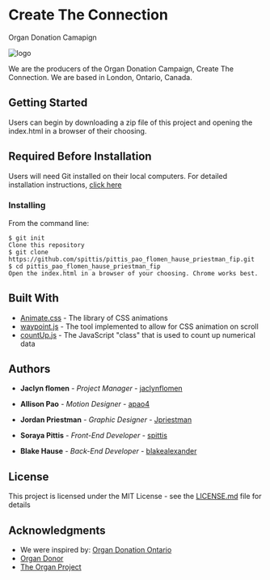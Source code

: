 # Create The Connection
Organ Donation Camapign

![logo](https://github.com/spittis/pittis_pao_flomen_hause_priestman_fip/blob/master/images/Logo_Icon.svg)

      

We are the producers of the Organ Donation Campaign, Create The Connection. We are based in London, Ontario, Canada. 


## Getting Started

Users can begin by downloading a zip file of this project and opening the index.html in a browser of their choosing.

## Required Before Installation
Users will need Git installed on their local computers. For detailed installation instructions, [click here](https://git-scm.com/book/en/v2/Getting-Started-Installing-Git)

### Installing
From the command line:

```
$ git init
Clone this repository
$ git clone https://github.com/spittis/pittis_pao_flomen_hause_priestman_fip.git
$ cd pittis_pao_flomen_hause_priestman_fip
Open the index.html in a browser of your choosing. Chrome works best.
```

## Built With

* [Animate.css](https://daneden.github.io/animate.css/) - The library of CSS animations
* [waypoint.js](http://imakewebthings.com/waypoints/) - The tool implemented to allow for CSS animation on scroll
* [countUp.js](https://inorganik.github.io/countUp.js/) - The JavaScript "class" that is used to count up numerical data


## Authors

* **Jaclyn flomen** - *Project Manager* - [jaclynflomen](https://github.com/jaclynflomen)

* **Allison Pao** - *Motion Designer* - [apao4](https://github.com/apao4)

* **Jordan Priestman** - *Graphic Designer* - [Jpriestman](https://github.com/Jpriestman)

* **Soraya Pittis** - *Front-End Developer* - [spittis](https://github.com/spittis)

* **Blake Hause** - *Back-End Developer* - [blakealexander](https://github.com/blakealexander)


## License

This project is licensed under the MIT License - see the [LICENSE.md](LICENSE.md) file for details


## Acknowledgments

* We were inspired by: [Organ Donation Ontario](https://beadonor.ca)
* [Organ Donor](https://www.organdonor.gov/)
* [The Organ Project](http://www.theorganproject.net/)

